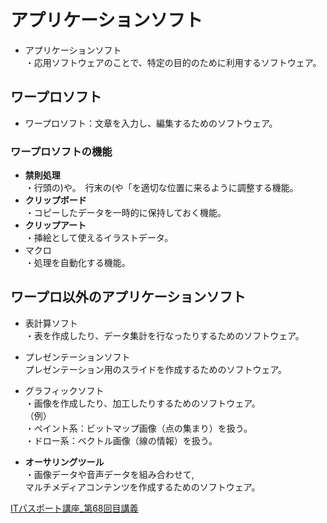 #  アプリケーションソフト  
* アプリケーションソフト  
・応用ソフトウェアのことで、特定の目的のために利用するソフトウェア。  
## ワープロソフト    
* ワープロソフト：文章を入力し、編集するためのソフトウェア。  
### ワープロソフトの機能  
* **禁則処理**  
・行頭の)や。　行末の(や「を適切な位置に来るように調整する機能。  
* **クリップボード**  
・コピーしたデータを一時的に保持しておく機能。  
* **クリップアート**  
・挿絵として使えるイラストデータ。  
* マクロ  
・処理を自動化する機能。  

## ワープロ以外のアプリケーションソフト  
* 表計算ソフト  
・表を作成したり、データ集計を行なったりするためのソフトウェア。  
* プレゼンテーションソフト  
プレゼンテーション用のスライドを作成するためのソフトウェア。  
* グラフィックソフト  
・画像を作成したり、加工したりするためのソフトウェア。  
（例）  
・ペイント系：ビットマップ画像（点の集まり）を扱う。  
・ドロー系：ベクトル画像（線の情報）を扱う。  

* **オーサリングツール**    
・画像データや音声データを組み合わせて,  
マルチメディアコンテンツを作成するためのソフトウェア。  

[ITパスポート講座_第68回目講義](https://www.youtube.com/watch?v=rnEGscT4eJo)  
